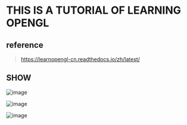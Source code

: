 # THIS IS A TUTORIAL OF LEARNING OPENGL

## reference
>https://learnopengl-cn.readthedocs.io/zh/latest/

## SHOW
![image](https://github.com/atalia/LearningOpenGL/blob/master/OpenGL/Transformation/loli.gif?raw=true)

![image](https://github.com/atalia/LearningOpenGL/blob/master/OpenGL/Coordinate%20System/many_loli.gif)

![image](https://github.com/atalia/LearningOpenGL/blob/master/OpenGL/Lighting%20Mappings/container.gif)